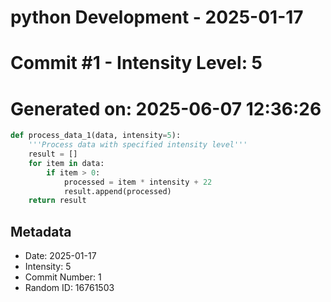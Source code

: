 ﻿# python Development - 2025-01-17
# Commit #1 - Intensity Level: 5
# Generated on: 2025-06-07 12:36:26
```python
def process_data_1(data, intensity=5):
    '''Process data with specified intensity level'''
    result = []
    for item in data:
        if item > 0:
            processed = item * intensity + 22
            result.append(processed)
    return result
```
## Metadata
- Date: 2025-01-17
- Intensity: 5
- Commit Number: 1
- Random ID: 16761503
